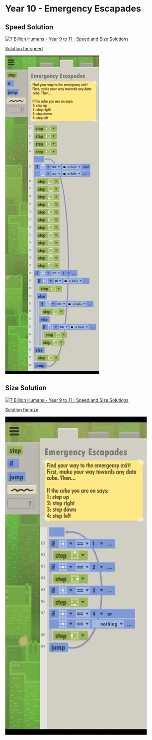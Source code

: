 # Year 10 - Emergency Escapades

## Speed Solution
[![7 Billion Humans - Year 9 to 11 - Speed and Size Solutions](https://img.youtube.com/vi/1-6M_yS5SmQ/0.jpg)](https://www.youtube.com/watch?v=1-6M_yS5SmQ&t=387s)

[Solution for speed](speedSolution.txt)

![Solution for speed](speedSolution.JPEG "Year 10 - Speed")

## Size Solution
[![7 Billion Humans - Year 9 to 11 - Speed and Size Solutions](https://img.youtube.com/vi/1-6M_yS5SmQ/0.jpg)](https://www.youtube.com/watch?v=1-6M_yS5SmQ&t=143s)

[Solution for size](sizeSolution.txt)

![Solution for size](sizeSolution.JPEG "Year 10 - Size")